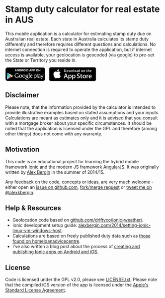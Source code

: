 # Stamp duty calculator for real estate in AUS

This mobile application is a calculator for estimating stamp duty due on Australian real estate. Each state in Australia calculates its stamp duty differently and therefore requires different questions and calculations. No internet connection is required to operate the application, but if internet access is available, your geolocation is geocoded (via google) to pre-set the State or Territory you reside in.

[![Android app on Google Play](https://github.com/alexkb/sdc/raw/master/resources/en_app_rgb_wo_45.png)](https://play.google.com/store/apps/details?id=com.akbweb.sdc) &nbsp; [![iOS app on iTunes](https://github.com/alexkb/sdc/raw/master/resources/ios_app_store.png)](https://itunes.apple.com/au/app/stamp-duty-calculator-au/id963714259)

## Disclaimer
Please note, that the information provided by the calculator is intended to provide illustrative examples based on stated assumptions and your inputs. Calculations are meant as estimates only and it is advised that you consult with a mortgage broker about your specific circumstances. It should be noted that the application is licensed under the GPL and therefore (among other things) does not come with any warranty.

## Motivation

This code is an educational project for learning the hybrid mobile framework [Ionic](http://ionicframework.com) and the modern JS framework [AngularJS](http://angularjs.org). It was originally written by [Alex Bergin](http://alexbergin.com) in the summer of 2014/15.

Any feedback on the code, concepts or ideas, are very much welcome  - either open an [issue on github.com](https://github.com/alexkb/sdc/issues), [fork/merge request](https://github.com/alexkb/sdc/fork) or [tweet me on @alexkbergin](https://twitter.com/alexbergin).

## Help & Resources

 * Geolocation code based on [github.com/driftyco/ionic-weather/](https://github.com/driftyco/ionic-weather/).
 * Ionic development setup guide: [alexbergin.com/2014/setting-ionic-linux-vm-windows-host](http://alexbergin.com/2014/setting-ionic-linux-vm-windows-host).
 * Calculations are based on freely published duty data such as [those found on homeloanadvicecentre](http://www.homeloanadvicecentre.com.au/tools/fhogandstampduty.php).
 * I've also written a blog post about the process of [creating and publishing Ionic apps on Android and iOS](http://alexbergin.com/2015/creating-publishing-hybrid-apps-ionic).

## License

Code is licensed under the GPL v2.0, please see [LICENSE.txt](https://github.com/alexkb/sdc/blob/master/LICENSE.txt). Please note that the compiled iOS version of the app is licensed under the [Apple's Standard License Agreement](http://www.apple.com/legal/internet-services/itunes/appstore/dev/stdeula/).

